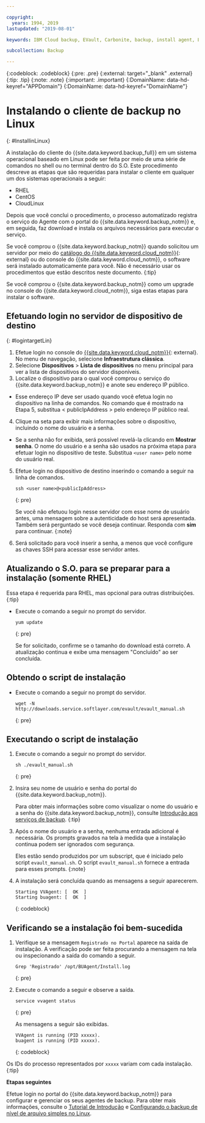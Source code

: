 ```yaml
---

copyright:
  years: 1994, 2019
lastupdated: "2019-08-01"

keywords: IBM Cloud backup, EVault, Carbonite, backup, install agent, Linux

subcollection: Backup

---
```

{:codeblock: .codeblock}
{:pre: .pre}
{:external: target="_blank" .external}
{:tip: .tip}
{:note: .note}
{:important: .important}
{:DomainName: data-hd-keyref="APPDomain"}
{:DomainName: data-hd-keyref="DomainName"}

# Instalando o cliente de backup no Linux
{: #InstallinLinux}

A instalação do cliente do {{site.data.keyword.backup_full}} em um sistema operacional baseado em
Linux pode ser feita por meio de uma série de comandos no shell ou no terminal dentro do S.O. Este procedimento descreve as etapas que são requeridas para instalar o cliente em qualquer um dos sistemas operacionais a seguir:

- RHEL
- CentOS
- CloudLinux

Depois que você conclui o procedimento, o processo automatizado registra o serviço do Agente com o portal do {{site.data.keyword.backup_notm}} e, em seguida, faz download e instala os arquivos necessários para executar o serviço.

Se você comprou o {{site.data.keyword.backup_notm}} quando solicitou um servidor por meio do [catálogo do {{site.data.keyword.cloud_notm}}](https://{DomainName}/catalog){: external} ou do console do {{site.data.keyword.cloud_notm}}, o software será instalado automaticamente para você. Não é necessário usar os procedimentos que estão descritos neste documento.
{:tip}

Se você comprou o {{site.data.keyword.backup_notm}} como um upgrade no console do {{site.data.keyword.cloud_notm}}, siga estas etapas para instalar o software.

## Efetuando login no servidor de dispositivo de destino
{: #logintargetLin}

1. Efetue login no console do [{{site.data.keyword.cloud_notm}}](https://{DomainName}){: external}. No menu de navegação, selecione **Infraestrutura clássica**.
2. Selecione **Dispositivos** > **Lista de dispositivos** no menu principal para ver a lista de dispositivos do servidor disponíveis.
3. Localize o dispositivo para o qual você comprou o serviço do {{site.data.keyword.backup_notm}} e anote seu endereço IP público.
  - Esse endereço IP deve ser usado quando você efetua login no dispositivo na linha de comandos. No comando que é mostrado na Etapa 5, substitua < publicIpAddress > pelo endereço IP público real.
4. Clique na seta para exibir mais informações sobre o dispositivo, incluindo o nome do usuário
e a senha.
  - Se a senha não for exibida, será possível revelá-la clicando em **Mostrar senha**. O nome do usuário e a senha são usados na próxima etapa para efetuar login no dispositivo de teste. Substitua `<user name>` pelo nome do usuário real.
5. Efetue login no dispositivo de destino inserindo o comando a seguir na linha de comandos.
   ```
   ssh <user name>@<publicIpAddress>
   ```
   {: pre}

   Se você não efetuou login nesse servidor com esse nome de usuário antes, uma mensagem sobre a autenticidade do host será apresentada. Também será perguntado se você deseja continuar. Responda com **sim** para continuar.
   {:note}

6. Será solicitado para você inserir a senha, a menos que você configure as chaves SSH para acessar esse servidor antes.

## Atualizando o S.O. para se preparar para a instalação (somente RHEL)

Essa etapa é requerida para RHEL, mas opcional para outras distribuições.
{:tip}

- Execute o comando a seguir no prompt do servidor.
  ```
  yum update
  ```
  {: pre}

  Se for solicitado, confirme se o tamanho do download está correto. A atualização continua e exibe uma mensagem "Concluído" ao ser concluída.

## Obtendo o script de instalação

- Execute o comando a seguir no prompt do servidor.
  ```
  wget -N http://downloads.service.softlayer.com/evault/evault_manual.sh
  ```
  {: pre}

## Executando o script de instalação

1. Execute o comando a seguir no prompt do servidor.
   ```
   sh ./evault_manual.sh
   ```
   {: pre}

2. Insira seu nome de usuário e senha do portal do {{site.data.keyword.backup_notm}}.

   Para obter mais informações sobre como visualizar o nome do usuário e a senha do {{site.data.keyword.backup_notm}}, consulte [Introdução aos serviços de backup](/docs/infrastructure/Backup?topic=Backup-getting-started#getting-started).
   {:tip}

3. Após o nome do usuário e a senha, nenhuma entrada adicional é necessária. Os prompts gravados na tela à medida que a instalação continua podem ser ignorados com segurança.

   Eles estão sendo produzidos por um subscript, que é iniciado pelo script `evault_manual.sh`. O
script `evault_manual.sh` fornece a entrada para esses prompts.
   {:note}

4. A instalação será concluída quando as mensagens a seguir aparecerem.

   ```
   Starting VVAgent: [  OK  ]
   Starting buagent: [  OK  ]
   ```
   {: codeblock}

## Verificando se a instalação foi bem-sucedida

1. Verifique se a mensagem `Registrado no Portal` aparece na saída de
instalação. A verificação pode ser feita procurando a mensagem na tela ou inspecionando a saída do comando a seguir.
   ```
   Grep 'Registrado' /opt/BUAgent/Install.log
   ```
   {: pre}

2. Execute o comando a seguir e observe a saída.
   ```
   service vvagent status
   ```
   {: pre}

   As mensagens a seguir são exibidas.
   ```
   VVAgent is running (PID xxxxx).
   buagent is running (PID xxxxx).
   ```
   {: codeblock}

  Os IDs do processo representados por `xxxxx` variam com cada instalação.
  {:tip}

**Etapas seguintes**

Efetue login no portal do {{site.data.keyword.backup_notm}} para configurar e gerenciar os seus agentes de backup. Para obter mais informações, consulte o [Tutorial de Introdução](/docs/infrastructure/Backup?topic=Backup-getting-started#getting-started) e [Configurando o backup de nível de arquivo simples no Linux](/docs/infrastructure/Backup?topic=Backup-configureLinuxBackup).
